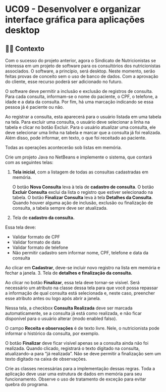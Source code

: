 # UC09 - Desenvolver e organizar interface gráfica para aplicações desktop
## 🧑‍🏫 Contexto
Com o sucesso do projeto anterior, agora o Sindicato de Nutricionistas se interessa em um projeto de software para os consultórios dos nutricionistas associados. O software, a princípio, será desktop. Neste momento, serão feitas provas de conceito sem o uso de banco de dados. Com a aprovação do cliente, esse recurso poderá ser adicionado no futuro.

O software deve permitir a inclusão e exclusão de registros de consulta. Para cada consulta, informam-se o nome do paciente, o CPF, o telefone, a idade e a data da consulta. Por fim, há uma marcação indicando se essa pessoa já é paciente ou não.

Ao registrar a consulta, esta aparecerá para o usuário listada em uma tabela na tela. Para excluir uma consulta, o usuário deve selecionar a linha na tabela e clicar no botão Excluir. Para o usuário atualizar uma consulta, ele deve selecionar uma linha na tabela e marcar que a consulta já foi realizada. Além disso, pode informar, em texto, o que foi receitado ao paciente.

Todas as operações acontecerão sob listas em memória.

Crie um projeto Java no NetBeans e implemente o sistema, que contará com as seguintes telas:

1. **Tela inicial**, com a listagem de todas as consultas cadastradas em memória.

   O botão **Nova Consulta** leva à tela de **cadastro de consulta**. O botão **Excluir Consulta** exclui da lista o registro que estiver selecionado na tabela. O botão **Finalizar Consulta** leva à tela **Detalhes da Consulta**. Quando houver alguma ação de inclusão, exclusão ou finalização de consulta, a tabela sempre deve ser atualizada.

2. Tela de **cadastro da consulta.**

 Essa tela deve:
- Validar formato de CPF
- Validar formato de data
- Validar formato de telefone
- Não permitir cadastro sem informar nome, CPF, telefone e data da consulta

Ao clicar em **Cadastrar**, deve-se incluir novo registro na lista em memória e fechar a janela.
3. Tela de **detalhes e finalização da consulta.**

  Ao clicar no botão **Finalizar**, essa tela deve tornar-se visível. Será necessário um atributo na classe dessa tela para que você possa repassar a informação de qual consulta está selecionada e, neste caso, preencher esse atributo antes ou logo após abrir a janela.

  Nessa tela, a checkbox **Consulta Realizada** deve ser marcada automaticamente, se a consulta já está como realizada, e não ficar disponível para o usuário alterar (modo enabled falso).

  O campo **Receita e observações** é de texto livre. Nele, o nutricionista pode informar o histórico da consulta, por exemplo.

  O botão **Finalizar** deve ficar visível apenas se a consulta ainda não foi realizada. Quando clicado, registrará o texto digitado na consulta, atualizando-a para “já realizada”. Não se deve permitir a finalização sem um texto digitado na caixa de observações.

  Crie as classes necessárias para a implementação dessas regras. Toda a aplicação deve usar uma estrutura de dados em memória para seu funcionamento. Observe o uso de tratamento de exceção para evitar quebra do programa.
